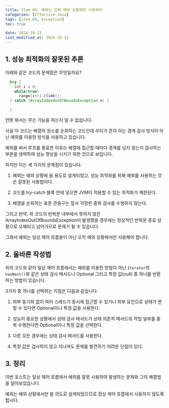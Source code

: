 ```yaml
---
title: Item 69. 예외는 진짜 예외 상황에만 사용하라
categories: [Effective-Java]
tags: [item 69, Exception]
toc: true

date: 2024-10-13
last_modified_at: 2024-10-13
---
```


## 1. 성능 최적화의 잘못된 추론

아래와 같은 코드의 문제점은 무엇일까요?

```java
  try {
    int i = 0;
    while(true)
      range[i++].climb();
  } catch (ArrayIndexOutOfBoundsException e) {

  }
```

언뜻 봐서는 무슨 기능을 하는지 알 수 없습니다.

사실 이 코드는 배열의 원소를 순회하는 코드인데 우리가 흔히 아는 경계 검사 방식이 아닌 예외를 이용한 방식을 사용하고 있습니다.

예외를 써서 루프를 종료한 이유는 배열에 접근할 때마다 경계를 넘지 않는지 검사하는 부분을 생략하여 성능 향상을 시키기 위한 것으로 보입니다.

하지만 이는 세 가지의 문제점이 있습니다.

1. 예외는 예외 상황에 쓸 용도로 설계되었고, 성능 최적화를 위해 예외를 사용하는 것은 잘못된 사용법이다.

2. 코드를 try-catch 블록 안에 넣으면 JVM이 적용할 수 있는 최적화가 제한된다.

3. 배열을 순회하는 표준 관용구는 앞서 걱정한 중복 검사를 수행하지 않는다.

그리고 만약, 위 코드의 반복문 내부에서 뜻하지 않은 ArrayIndexOutOfBoundsException이 발생했을 경우에는 정상적인 반복문 종료 상황으로 오해되고 넘어가므로 문제가 될 수 있습니다.

그래서 예외는 일상 제어 흐름용이 아닌 오직 예외 상황에서만 사용해야 합니다.

## 2. 올바른 작성법

위의 코드와 같이 일상 제어 흐름에서는 예외를 이용한 방법이 아닌 `Iterator`의 `hasNext()`와 같은 상태 검사 메서드나 Optional 그리고 특정 값(null) 중 하나를 반환하는 방법이 있습니다.

3가지 중 하나를 선택하는 지침은 다음과 같습니다.

1. 외부 동기화 없이 여러 스레드가 동시에 접근할 수 있거나 외부 요인으로 상태가 변할 수 있다면 Optional이나 특정 값을 사용한다.

2. 성능이 중요한 상황에서 상태 검사 메서드가 상태 의존적 메서드의 작업 일부를 중복 수행한다면 Optional이나 특정 값을 선택한다.

3. 다른 모든 경우에는 상태 검사 메서드를 사용한다.

4. 특정 값은 검사하지 않고 지나쳐도 문제를 발견하기 어려운 단점이 있다.

## 3. 정리

이번 포스트는 일상 제어 흐름에서 예외를 잘못 사용하여 발생하는 문제와 그의 해결법을 알아보았습니다.

예외는 예외 상황에서만 쓸 의도로 설계되었으므로 정상 제어 흐름에서 사용하지 않도록 합시다.